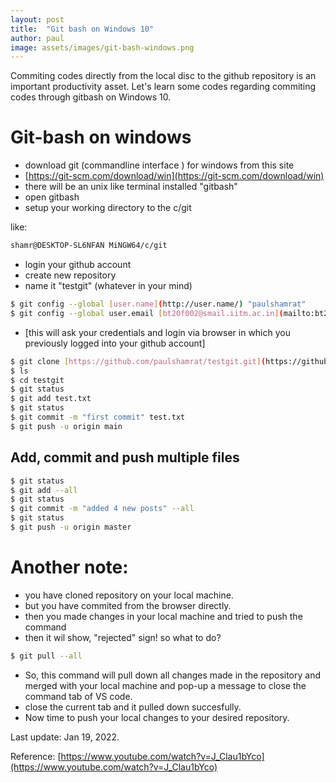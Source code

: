 ```yaml
---
layout: post
title:  "Git bash on Windows 10"
author: paul
image: assets/images/git-bash-windows.png
---
```


Commiting codes directly from the local disc to the github repository is an important productivity asset. Let's learn some codes regarding commiting codes through gitbash on Windows 10.

# Git-bash on windows

- download git (commandline interface ) for windows from this site
- [https://git-scm.com/download/win](https://git-scm.com/download/win)
- there will be an unix like terminal installed "gitbash"
- open gitbash
- setup your working directory to the c/git

like: 

```bash
shamr@DESKTOP-SL6NFAN MiNGW64/c/git
```

- login your github account
- create new repository
- name it "testgit" (whatever in your mind)

```bash
$ git config --global [user.name](http://user.name/) "paulshamrat"
$ git config --global user.email [bt20f002@smail.iitm.ac.in](mailto:bt20f002@smail.iitm.ac.in)
```

- [this will ask your credentials and login via browser in which you previously logged into your github account]

```bash
$ git clone [https://github.com/paulshamrat/testgit.git](https://github.com/paulshamrat/testgit.git)
$ ls
$ cd testgit
$ git status
$ git add test.txt
$ git status
$ git commit -m "first commit" test.txt
$ git push -u origin main
```

## Add, commit and push multiple files

```bash
$ git status
$ git add --all
$ git status
$ git commit -m "added 4 new posts" --all
$ git status
$ git push -u origin master
```

# Another note:
- you have cloned repository on your local machine.
- but you have commited from the browser directly.
- then you made changes in your local machine and tried to push the command
- then it wil show, "rejected" sign! so what to do?

```bash
$ git pull --all
```
- So, this command will pull down all changes made in the repository and merged with your local machine and pop-up a message to close the command tab of VS code.
- close the current tab and it pulled down succesfully.
- Now time to push your local changes to your desired repository.

Last update: Jan 19, 2022.

Reference: [https://www.youtube.com/watch?v=J_Clau1bYco](https://www.youtube.com/watch?v=J_Clau1bYco)